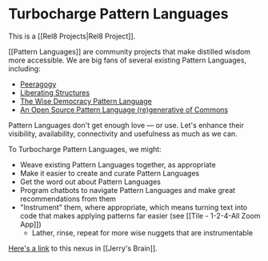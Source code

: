 # Turbocharge Pattern Languages

This is a [[Rel8 Projects|Rel8 Project]].

[[Pattern Languages]] are community projects that make distilled wisdom more accessible. We are big fans of several existing Pattern Languages, including: 
- [Peeragogy](https://peeragogy.org/)
- [Liberating Structures](https://www.liberatingstructures.com/)
- [The Wise Democracy Pattern Language](https://www.wd-pl.com/) 
- [An Open Source Pattern Language (re)generative of Commons](https://debategraph.org/Details.aspx?nid=329727)

Pattern Languages don't get enough love — or use. Let's enhance their visibility, availability, connectivity and usefulness as much as we can. 

To Turbocharge Pattern Languages, we might:

- Weave existing Pattern Languages together, as appropriate
- Make it easier to create and curate Pattern Languages
- Get the word out about Pattern Languages
- Program chatbots to navigate Pattern Languages and make great recommendations from them 
- "Instrument" them, where appropriate, which means turning text into code that makes applying patterns far easier (see [[Tile - 1-2-4-All Zoom App]])
	- Lather, rinse, repeat for more wise nuggets that are instrumentable 

[Here's a link](https://bra.in/5j9NoR) to this nexus in [[Jerry's Brain]].
